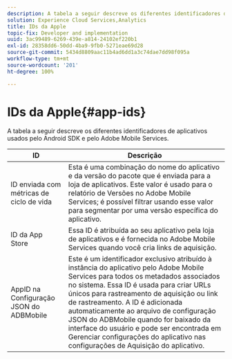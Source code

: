 ```yaml
---
description: A tabela a seguir descreve os diferentes identificadores de aplicativos usados pelo Android SDK e pelo Adobe Mobile Services.
solution: Experience Cloud Services,Analytics
title: IDs da Apple
topic-fix: Developer and implementation
uuid: 3ac99489-6269-439e-a814-24102ef220b1
exl-id: 28358dd6-50dd-4ba9-9fb0-5271eae69d28
source-git-commit: 5434d8809aac11b4ad6dd1a3c74dae7dd98f095a
workflow-type: tm+mt
source-wordcount: '201'
ht-degree: 100%

---
```


# IDs da Apple{#app-ids}

A tabela a seguir descreve os diferentes identificadores de aplicativos usados pelo Android SDK e pelo Adobe Mobile Services.

| ID | Descrição |
|--- |--- |
| ID enviada com métricas de ciclo de vida | Esta é uma combinação do nome do aplicativo e da versão do pacote que é enviada para a loja de aplicativos. Este valor é usado para o relatório de Versões no Adobe Mobile Services; é possível filtrar usando esse valor para segmentar por uma versão específica do aplicativo. |
| ID da App Store | Essa ID é atribuída ao seu aplicativo pela loja de aplicativos e é fornecida no Adobe Mobile Services quando você cria links de aquisição. |
| AppID na Configuração JSON do ADBMobile | Este é um identificador exclusivo atribuído à instância do aplicativo pelo Adobe Mobile Services para todos os metadados associados no sistema. Essa ID é usada para criar URLs únicos para rastreamento de aquisição ou link de rastreamento. A ID é adicionada automaticamente ao arquivo de configuração JSON do ADBMobile quando for baixado da interface do usuário e pode ser encontrada em Gerenciar configurações do aplicativo nas configurações de Aquisição do aplicativo. |
